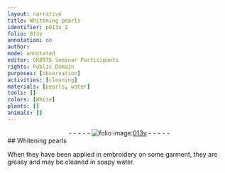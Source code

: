 ```yaml
---
layout: narrative
title: Whitening pearls
identifier: p013v_2
folio: 013v
annotation: no
author:
mode: annotated
editor: GR8975 Seminar Participants
rights: Public Domain
purposes: [observation]
activities: [cleaning]
materials: [pearls, water]
tools: []
colors: [White]
plants: []
animals: []
---
```


 <div class="folio" align="center">- - - - - <a href="http://gallica.bnf.fr/ark:/12148/btv1b10500001g/f32.image" target="_blank"><img src="https://cu-mkp.github.io/GR8975-edition/assets/photo-icon.png" alt="folio image: " style="display:inline-block; margin-bottom:-3px;"/>013v</a> - - - - - </div>  <span class="activity"></span> 
## <span class="color">White</span>ning <span class="material">pearls</span>

 
When they have been applied in embroidery on some garment, they are greasy and may be cleaned in <span class="material_format">soapy <span class="material">water</span></span>.
 